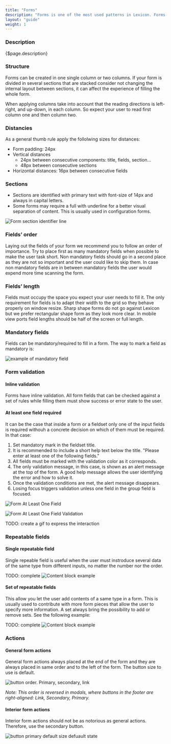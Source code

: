 ```yaml
---
title: "Forms"
description: "Forms is one of the most used patterns in Lexicon. Forms capture information from the user and transmits it to the system either to store, to produce an action or both at same time. Forms in Lexicon are defined to be full width."
layout: "guide"
weight: 1
---
```


### Description

{$page.description}

### Structure

Forms can be created in one single column or two columns. If your form is divided in several sections that are stacked consider not changing the internal layout between sections, it can affect the experience of filling the whole form.

When applying columns take into account that the reading directions is left-right, and up-down, in each column. So expect your user to read first column one and then column two.

### Distancies

As a general thumb rule apply the follolwing sizes for distances:
* Form padding: 24px
* Vertical distances
	* 24px between consecutive components: title, fields, section...
	* 48px between consecutive sections
* Horizontal distances: 16px between consecutive fields

### Sections

* Sections are identified with primary text with font-size of 14px and always in capital letters.
* Some forms may require a full with underline for a better visual separation of content. This is usually used in configuration forms.

![Form section identifier line](../../../images/DividerTitle+Line.png)

### Fields’ order

Laying out the fields of your form we recommend you to follow an order of importance. Try to place first as many mandatory fields when possible to make the user task short. Non mandatory fields should go in a second place as they are not so important and the user could like to skip them. In case non mandatory fields are in between mandatory fields the user would expend more time scanning the form.

### Fields’ length

Fields must occupy the space you expect your user needs to fill it. The only requirement for fields is to adapt their width to the grid so they behave properly on window resize. Sharp shape forms do not go against Lexicon but we prefer rectangular shape form as they look more clear.
In mobile view ports field lengths should be half of the screen or full length.

### Mandatory fields

Fields can be mandatory/required to fill in a form. The way to mark a field as mandatory is:

![example of mandatory field](../../../images/InputMandatory.png)

### Form validation

#### Inline validation

Forms have inline validation. All form fields that can be checked against a set of rules while filling them must show success or error state to the user.

#### At least one field required

It can be the case that inside a form or a fieldset only one of the input fields is required withouh a concrete decision on which of them must be required. In that case:

1. Set mandatory mark in the fieldset title.
2. It is recommended to include a short help text below the title. "Please enter at least one of the following fields."
3. All fields must be marked with the validation color as it corresponds.
4. The only validation message, in this case, is shown as an alert message at the top of the form. A good help message allows the user identifying the error and how to solve it.
5. Once the validation conditions are met, the alert message disappears.
6. Losing focus triggers validation unless one field in the group field is focused.

![Form At Least One Field](../../../images/FormAtLeastOneField.png)

![Form At Least One Field Validation](../../../images/FormAtLeastOneFieldValidation.png)

TODO: create a gif to express the interaction

### Repeatable fields

#### Single repeatable field
Single repeable field is useful when the user must instroduce several data of the same type from different inputs, no matter the number nor the order.

TODO: complete
![Content block example](../../../images/lexiconDefault.png)

#### Set of repeatable fields
This allow you let the user add contents of a same type in a form. This is usually used to contribute with more form pieces that allow the user to specify more information. A set always bring the possibility to add or remove sets. See the following example:

TODO: complete
![Content block example](../../../images/lexiconDefault.png)

### Actions

#### General form actions

General form actions always placed at the end of the form and they are always placed in same order and to the left of the form. The button size to use is default.

![button order. Primary, secondary, link](../../../images/ButtonOrder.png)

*Note: This order is reversed in modals, where buttons in the footer are right-aligned: Link, Secondary, Primary.*

#### Interior form actions

Interior form actions should not be as notorious as general actions. Therefore, use the secondary button.

![button primary default size defuault state](../../../images/ButtonIconSecondary.png)   





